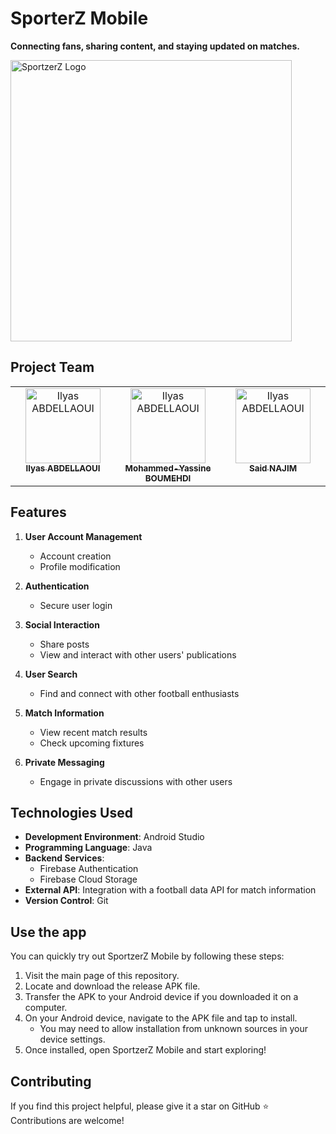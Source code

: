 # SporterZ Mobile
**Connecting fans, sharing content, and staying updated on matches.**
<p>
  <img src="https://github.com/user-attachments/assets/ab2271ad-a2cc-4c21-9950-c136d5e74723" width="450" alt="SportzerZ Logo">
</p>

## Project Team

<table>
  <tbody>
    <tr>
      <td align="center" valign="top" width="16.66%"><a href="https://www.linkedin.com/in/ilyas-abdellaoui/"><img src="https://avatars.githubusercontent.com/u/79768267?v=4s=120" width="120px;" alt="Ilyas ABDELLAOUI"/>
      <br /> <sub><b>Ilyas ABDELLAOUI</b></sub></a></td>
      <td align="center" valign="top" width="16.66%"><a href="https://www.linkedin.com/in/myassineboumehdi/"><img src="https://avatars.githubusercontent.com/u/115194839?v=4s=120" width="120px;" alt="Ilyas ABDELLAOUI"/>
      <br /> <sub><b>Mohammed-Yassine BOUMEHDI</b></sub></a></td>
      <td align="center" valign="top" width="16.66%"><a href="https://www.linkedin.com/in/saidnajim/"><img src="https://avatars.githubusercontent.com/u/85839515?v=4s=120" width="120px;" alt="Ilyas ABDELLAOUI"/>
      <br /> <sub><b>Said NAJIM</b></sub></a></td>
    </tr>
  </tbody>
<table>

## Features

1. **User Account Management**
   - Account creation
   - Profile modification

2. **Authentication**
   - Secure user login

3. **Social Interaction**
   - Share posts
   - View and interact with other users' publications

4. **User Search**
   - Find and connect with other football enthusiasts

5. **Match Information**
   - View recent match results
   - Check upcoming fixtures

6. **Private Messaging**
   - Engage in private discussions with other users

## Technologies Used

- **Development Environment**: Android Studio
- **Programming Language**: Java
- **Backend Services**: 
  - Firebase Authentication
  - Firebase Cloud Storage
- **External API**: Integration with a football data API for match information
- **Version Control**: Git

## Use the app

You can quickly try out SportzerZ Mobile by following these steps:

1. Visit the main page of this repository.
2. Locate and download the release APK file.
3. Transfer the APK to your Android device if you downloaded it on a computer.
4. On your Android device, navigate to the APK file and tap to install.
   - You may need to allow installation from unknown sources in your device settings.
5. Once installed, open SportzerZ Mobile and start exploring!

## Contributing

If you find this project helpful, please give it a star on GitHub ⭐ Contributions are welcome!
